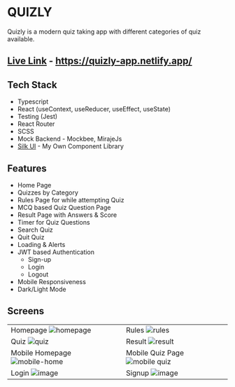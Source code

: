 # QUIZLY
Quizly is a modern quiz taking app with different categories of quiz available. 
## [Live Link](https://quizly-app.netlify.app/) - https://quizly-app.netlify.app/

## Tech Stack
- Typescript
- React (useContext, useReducer, useEffect, useState)
- Testing (Jest)
- React Router
- SCSS
- Mock Backend - Mockbee, MirajeJs
- [Silk UI](https://silk-ui.netlify.app/) - My Own Component Library

## Features
- Home Page
- Quizzes by Category
- Rules Page for while attempting Quiz
- MCQ based Quiz Question Page
- Result Page with Answers & Score
- Timer for Quiz Questions
- Search Quiz
- Quit Quiz
- Loading & Alerts
- JWT based Authentication
  - Sign-up
  - Login
  - Logout
- Mobile Responsiveness
- Dark/Light Mode

## Screens
|   |  |
| ------------- | ------------- |
| Homepage ![homepage](https://user-images.githubusercontent.com/39741974/179392809-eed848c9-6555-4420-897a-7a16a721b936.gif) | Rules ![rules](https://user-images.githubusercontent.com/39741974/179392988-8c6b0216-ba2c-4dbc-badf-735658d6d172.gif) |
| Quiz ![quiz](https://user-images.githubusercontent.com/39741974/179393202-092bd384-dd43-440c-abf5-95c3b1197df8.gif) | Result ![result](https://user-images.githubusercontent.com/39741974/179393271-d54052eb-eaf9-43d5-83cc-36dad0a459a4.gif) | 
| Mobile Homepage ![mobile-home](https://user-images.githubusercontent.com/39741974/179393403-b5ce9cc5-5873-48e8-887a-9bde6678dccd.gif) | Mobile Quiz Page ![mobile quiz](https://user-images.githubusercontent.com/39741974/179393496-ee4f219d-05e6-4255-8338-f3e627ad6e43.gif) | 
| Login ![image](https://user-images.githubusercontent.com/39741974/179393590-cce06ef5-48c9-4aa6-8d3b-3b4ffb3e4c5c.png) | Signup ![image](https://user-images.githubusercontent.com/39741974/179393690-e06f25cb-0157-41e1-9959-36b347c5e46c.png) | 



